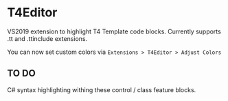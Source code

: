 # T4Editor

VS2019 extension to highlight T4 Template code blocks.
Currently supports .tt and .ttinclude extensions.

You can now set custom colors via `Extensions > T4Editor > Adjust Colors`

## TO DO

C# syntax highlighting withing these control / class feature blocks.
